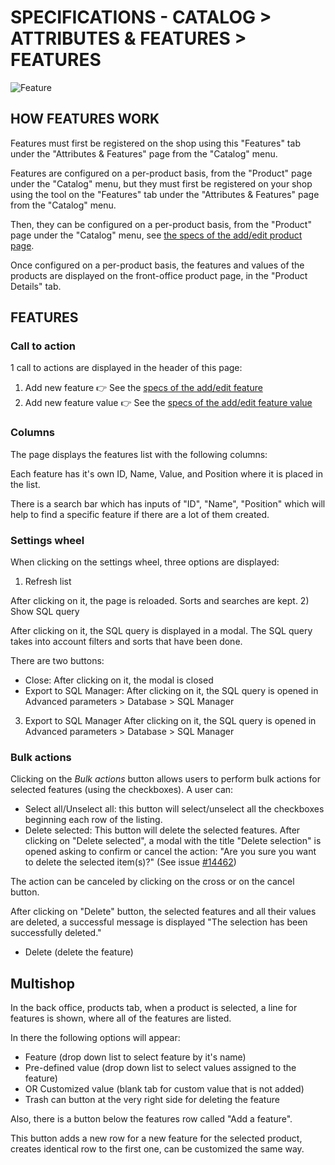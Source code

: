 # SPECIFICATIONS - CATALOG > ATTRIBUTES & FEATURES > FEATURES


![Feature](prestashop-specs/static/img/Features.png)

## HOW FEATURES WORK

Features must first be registered on the shop using this "Features" tab under the "Attributes & Features" page from the "Catalog" menu.

Features are configured on a per-product basis, from the "Product" page under the "Catalog" menu, but they must first be registered on your shop using the tool on the "Features" tab under the "Attributes & Features" page from the "Catalog" menu.

Then, they can be configured on a per-product basis, from the "Product" page under the "Catalog" menu, see [the specs of the add/edit product page](.../products/add-edit.md).

Once configured on a per-product basis, the features and values of the products are displayed on the front-office product page, in the "Product Details" tab.

## FEATURES

### Call to action
1 call to actions are displayed in the header of this page:
1) Add new feature
👉 See the [specs of the add/edit feature](./add-edit-feature.md) 
2) Add new feature value
👉 See the [specs of the add/edit feature value](./add-edit-feature-value.md) 
### Columns
The page displays the features list with the following columns:

Each feature has it's own ID, Name, Value, and Position where it is placed in the list.

There is a search bar which has inputs of "ID", "Name", "Position" which will help to find a specific feature if there are a lot of them created.

### Settings wheel
When clicking on the settings wheel, three options are displayed:

1) Refresh list

After clicking on it, the page is reloaded. Sorts and searches are kept.
2) Show SQL query

After clicking on it, the SQL query is displayed in a modal. The SQL query takes into account filters and sorts that have been done.

There are two buttons:

- Close: After clicking on it, the modal is closed
- Export to SQL Manager: After clicking on it, the SQL query is opened in Advanced parameters > Database > SQL Manager
3) Export to SQL Manager
After clicking on it, the SQL query is opened in Advanced parameters > Database > SQL Manager
 
### Bulk actions
Clicking on the _Bulk actions_ button allows users to perform bulk actions for selected features (using the checkboxes). A user can:

- Select all/Unselect all: this button will select/unselect all the checkboxes beginning each row of the listing.
- Delete selected: This button will delete the selected features. 
After clicking on "Delete selected", a modal with the title "Delete selection" is opened asking to confirm or cancel the action: "Are you sure you want to delete the selected item(s)?" (See issue [#14462](https://github.com/PrestaShop/PrestaShop/issues/14462))

The action can be canceled by clicking on the cross or on the cancel button.

After clicking on "Delete" button, the selected features and all their values are deleted, a successful message is displayed "The selection has been successfully deleted."
  - Delete (delete the feature)
## Multishop

In the back office, products tab, when a product is selected, a line for features is shown, where all of the features are listed.

In there the following options will appear:

 - Feature (drop down list to select feature by it's name)
 - Pre-defined value (drop down list to select values assigned to the feature)
 - OR Customized value (blank tab for custom value that is not added)
 - Trash can button at the very right side for deleting the feature
 

Also, there is a button below the features row called "Add a feature".

This button adds a new row for a new feature for the selected product, creates identical row to the first one, can be customized the same way.


 
 



 
 
 
